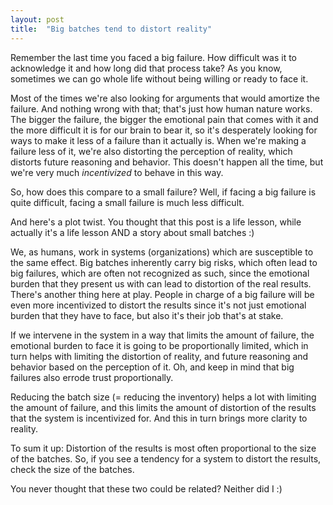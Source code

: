 ```yaml
---
layout: post
title:  "Big batches tend to distort reality"
---
```


Remember the last time you faced a big failure. How difficult was it to acknowledge it and how long did that process take?
As you know, sometimes we can go whole life without being willing or ready to face it. 

Most of the times we're also looking for arguments that would amortize the failure. And nothing wrong with that; that's just how human nature works.
The bigger the failure, the bigger the emotional pain that comes with it and the more difficult it is for our brain to bear it, so it's desperately looking for ways to make it less of a failure than it actually is. When we're making a failure less of it, we're also distorting the perception of reality, which distorts future reasoning and behavior.
This doesn't happen all the time, but we're very much _incentivized_ to behave in this way.

So, how does this compare to a small failure? Well, if facing a big failure is quite difficult, facing a small failure is much less difficult.


And here's a plot twist. You thought that this post is a life lesson, while actually it's a life lesson AND a story about small batches :)

We, as humans, work in systems (organizations) which are susceptible to the same effect.
Big batches inherently carry big risks, which often lead to big failures, which are often not recognized as such, since the emotional burden that they present us with can lead to distortion of the real results. There's another thing here at play. People in charge of a big failure will be even more incentivized to distort the results since it's not just emotional burden that they have to face, but also it's their job that's at stake.

If we intervene in the system in a way that limits the amount of failure, the emotional burden to face it is going to be proportionally limited, which in turn helps with limiting the distortion of reality, and future reasoning and behavior based on the perception of it.
Oh, and keep in mind that big failures also errode trust proportionally.


Reducing the batch size (= reducing the inventory) helps a lot with limiting the amount of failure, and this limits the amount of distortion of the results that the system is incentivized for. And this in turn brings more clarity to reality.


To sum it up: Distortion of the results is most often proportional to the size of the batches. So, if you see a tendency for a system to distort the results, check the size of the batches.

You never thought that these two could be related? Neither did I :)
